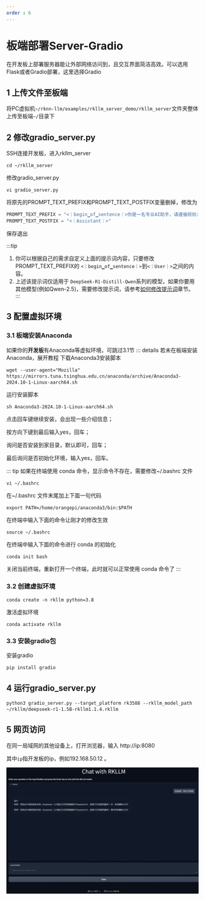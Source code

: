 ```yaml
---
order : 6
---
```

# 板端部署Server-Gradio
在开发板上部署服务器能让外部网络访问到，且交互界面简洁高效。可以选用Flask或者Gradio部署，这里选择Gradio

## 1 上传文件至板端
将PC虚拟机`~/rknn-llm/examples/rkllm_server_demo/rkllm_server`文件夹整体上传至板端`~/`目录下

## 2 修改gradio_server.py
SSH连接开发板，进入rkllm_server
```shell
cd ~/rkllm_server
```

修改gradio_server.py
```shell
vi gradio_server.py
```

将原先的PROMPT_TEXT_PREFIX和PROMPT_TEXT_POSTFIX变量删掉，修改为
```python
PROMPT_TEXT_PREFIX = "<｜begin▁of▁sentence｜>你是一名专业AI助手，请遵循规则:1.用简体中文回答；2.中文翻译成英文时，需使用英文回答；3.展示思考过程 <｜User｜>"
PROMPT_TEXT_POSTFIX = "<｜Assistant｜>"
```
保存退出

:::tip
1. 你可以根据自己的需求自定义上面的提示词内容，只要修改PROMPT_TEXT_PREFIX的 `<｜begin▁of▁sentence｜>`到`<｜User｜>`之间的内容。
2. 上述该提示词仅适用于
`DeepSeek-R1-Distill-Qwen`系列的模型，如果你要用其他模型(例如Qwen-2.5)，需要修改提示词，请参考[如何修改提示词](（扩展阅读）如何修改提示词.html)章节。
:::

## 3 配置虚拟环境
### 3.1 板端安装Anaconda
如果你的**开发板**有Anaconda等虚拟环境，可跳过3.1节
::: details 若未在板端安装Anaconda，展开教程
下载Anaconda3安装脚本
```shell 
wget --user-agent="Mozilla" https://mirrors.tuna.tsinghua.edu.cn/anaconda/archive/Anaconda3-2024.10-1-Linux-aarch64.sh
```
运行安装脚本
```shell
sh Anaconda3-2024.10-1-Linux-aarch64.sh
```
点击回车键继续安装，会出现一些介绍信息；

按方向下键到最后输入yes，回车；

询问是否安装到家目录，默认即可，回车；

最后询问是否初始化环境，输入yes，回车。

::: tip 
如果在终端使用 conda 命令，显示命令不存在，需要修改~/.bashrc 文件
```shell
vi ~/.bashrc
```
在~/.bashrc 文件末尾加上下面一句代码
```shell
export PATH=/home/orangepi/anaconda3/bin:$PATH
```
在终端中输入下面的命令让刚才的修改生效
```shell
source ~/.bashrc
```
在终端中输入下面的命令进行 conda 的初始化
```shell
conda init bash
```
关闭当前终端，重新打开一个终端，此时就可以正常使用 conda 命令了
:::
### 3.2 创建虚拟环境
```shell
conda create -n rkllm python=3.8
```
激活虚拟环境
```shell
conda activate rkllm
```

### 3.3 安装gradio包
安装gradio
```shell
pip install gradio
```
## 4 运行gradio_server.py
```shell
python3 gradio_server.py --target_platform rk3588 --rkllm_model_path ~/rkllm/deepseek-r1-1.5B-rkllm1.1.4.rkllm
```

## 5 网页访问
在同一局域网的其他设备上，打开浏览器，输入
http://ip:8080

其中`ip`指开发板的ip，例如192.168.50.12 。

![alt text](images/gradio.jpg)


